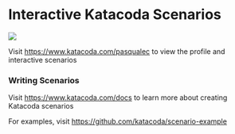 # Interactive Katacoda Scenarios

[![](http://shields.katacoda.com/katacoda/pasqualec/count.svg)](https://www.katacoda.com/pasqualec "Get your profile on Katacoda.com")

Visit https://www.katacoda.com/pasqualec to view the profile and interactive scenarios

### Writing Scenarios
Visit https://www.katacoda.com/docs to learn more about creating Katacoda scenarios

For examples, visit https://github.com/katacoda/scenario-example

